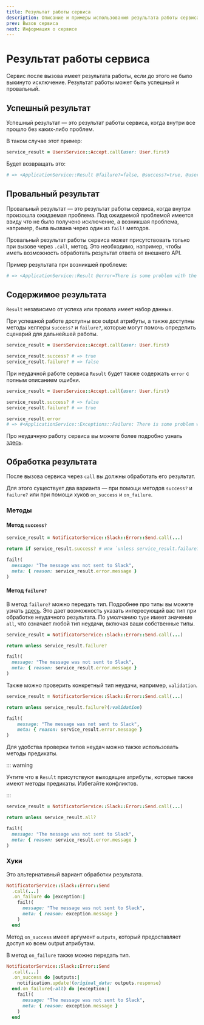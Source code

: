 ```yaml
---
title: Результат работы сервиса
description: Описание и примеры использования результата работы сервиса
prev: Вызов сервиса
next: Информация о сервисе
---
```


# Результат работы сервиса

Сервис после вызова имеет результата работы, если до этого не было выкинуто исключение.
Результат работы может быть успешный и провальный.

## Успешный результат

Успешный результат — это результат работы сервиса, когда внутри все прошло без каких-либо проблем.

В таком случае этот пример:

```ruby
service_result = UsersService::Accept.call(user: User.first)
```

Будет возвращать это:

```ruby
# => <ApplicationService::Result @failure?=false, @success?=true, @user=..., @user?=true>
```

## Провальный результат

Провальный результат — это результат работы сервиса, когда внутри произошла ожидаемая проблема.
Под ожидаемой проблемой имеется ввиду что не было получено исключение, а возникшая проблема, например, была вызвана через один из `fail!` методов.

Провальный результат работы сервиса может присутствовать только при вызове через `.call`, метод.
Это необходимо, например, чтобы иметь возможность обработать результат ответа от внешнего API.

Пример результата при возникшей проблеме:

```ruby
# => <ApplicationService::Result @error=There is some problem with the user, @failure?=true, @success?=false>
```

## Содержимое результата

`Result` независимо от успеха или провала имеет набор данных.

При успешной работе доступны все output атрибуты,
а также доступны методы хелперы `success?` и `failure?`,
которые могут помочь определить сценарий для дальнейшей работы.

```ruby
service_result = UsersService::Accept.call(user: User.first)

service_result.success? # => true
service_result.failure? # => false
```

При неудачной работе сервиса `Result` будет также содержать `error` с полным описанием ошибки.

```ruby
service_result = UsersService::Accept.call(user: User.first)

service_result.success? # => false
service_result.failure? # => true

service_result.error
# => #<ApplicationService::Exceptions::Failure: There is some problem with the user>
```

Про неудачную работу сервиса вы можете более подробно узнать [здесь](../exceptions/failure).

## Обработка результата

После вызова сервиса через `call` вы должны обработать его результат.

Для этого существует два варианта — при помощи методов `success?` и `failure?` или при помощи хуков `on_success` и `on_failure`.

### Методы

#### Метод `success?`

```ruby
service_result = NotificatorService::Slack::Error::Send.call(...)

return if service_result.success? # или `unless service_result.failure?`

fail!(
  message: "The message was not sent to Slack",
  meta: { reason: service_result.error.message }
)
```

#### Метод `failure?`

В метод `failure?` можно передать тип. Подробнее про типы вы можете узнать [здесь](../exceptions/failure#метод-fail).
Это дает возможность указать интересующий вас тип при обработке неудачного результата.
По умолчанию `type` имеет значение `all`, что означает любой тип неудачи, включая ваши собственные типы.

```ruby
service_result = NotificatorService::Slack::Error::Send.call(...)

return unless service_result.failure?

fail!(
  message: "The message was not sent to Slack", 
  meta: { reason: service_result.error.message }
)
```

Также можно проверить конкретный тип неудачи, например, `validation`.

```ruby
service_result = NotificatorService::Slack::Error::Send.call(...)

return unless service_result.failure?(:validation)

fail!(
    message: "The message was not sent to Slack",
    meta: { reason: service_result.error.message }
)
```

Для удобства проверки типов неудач можно также использовать методы предикаты.

::: warning

Учтите что в `Result` присутствуют выходящие атрибуты, которые также имеют методы предикаты.
Избегайте конфликтов.

:::

```ruby
service_result = NotificatorService::Slack::Error::Send.call(...)

return unless service_result.all?

fail!(
  message: "The message was not sent to Slack",
  meta: { reason: service_result.error.message }
)
```

### Хуки

Это альтернативный вариант обработки результата.

```ruby
NotificatorService::Slack::Error::Send
  .call(...)
  .on_failure do |exception:| 
    fail!(
      message: "The message was not sent to Slack", 
      meta: { reason: exception.message }
    )
  end
```

Метод `on_success` имеет аргумент `outputs`, который предоставляет доступ ко всем output атрибутам.

В метод `on_failure` также можно передать тип.

```ruby
NotificatorService::Slack::Error::Send
  .call(...)
  .on_success do |outputs:|
    notification.update!(original_data: outputs.response)
  end.on_failure(:all) do |exception:| 
    fail!(
      message: "The message was not sent to Slack", 
      meta: { reason: exception.message }
    )
  end
```
